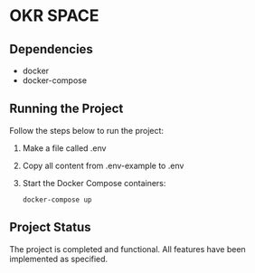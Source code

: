 # OKR SPACE

## Dependencies
- docker
- docker-compose

## Running the Project

Follow the steps below to run the project:
1. Make a file called .env
2. Copy all content from .env-example to .env
3. Start the Docker Compose containers:

   ```shell
   docker-compose up

## Project Status

The project is completed and functional. All features have been implemented as specified.